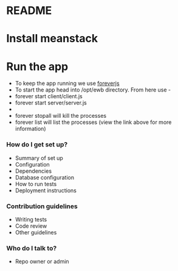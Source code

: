 # README #

# Install meanstack #

# Run the app #
* To keep the app running we use [foreverjs](https://github.com/foreverjs/forever)
* To start the app head into /opt/ewb directory. From here use -
* forever start client/client.js
* forever start server/server.js
* 
* forever stopall will kill the processes
* forever list will list the processes (view the link above for more information)

### How do I get set up? ###

* Summary of set up
* Configuration
* Dependencies
* Database configuration
* How to run tests
* Deployment instructions

### Contribution guidelines ###

* Writing tests
* Code review
* Other guidelines

### Who do I talk to? ###

* Repo owner or admin